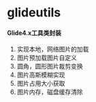 # glideutils

#### Glide4.x工具类封装

1. 实现本地，网络图片的加载
2. 图片预加载图片自定义
3. 圆角，圆形图片裁剪变换
4. 图片高斯模糊实现
5. 图片占用大小获取
6. 图片内存，磁盘缓存清除

